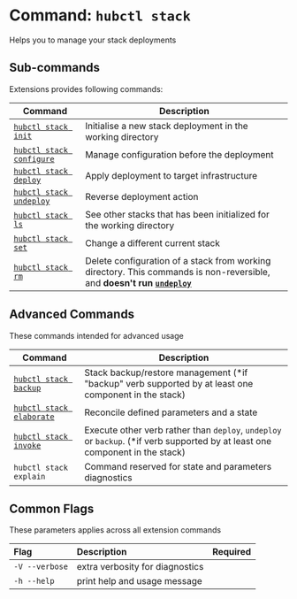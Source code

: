 # Command: `hubctl stack`

Helps you to manage your stack deployments

## Sub-commands

Extensions provides following commands:

| Command   | Description
| --------- | ---------
| [`hubctl stack init`](../hubctl-stack-init) | Initialise a new stack deployment in the working directory |
| [`hubctl stack configure`](../hubctl-stack-configure) | Manage configuration before the deployment |
| [`hubctl stack deploy`](../hubctl-stack-deploy) | Apply deployment to target infrastructure |
| [`hubctl stack undeploy`](../hubctl-stack-undeploy) | Reverse deployment action |
| [`hubctl stack ls`](../hubctl-stack-ls) | See other stacks that has been initialized for the working directory |
| [`hubctl stack set`](../hubctl-stack-set) | Change a different current stack |
| [`hubctl stack rm`](../hubctl-stack-rm) | Delete configuration of a stack from working directory. This commands is non-reversible, and __doesn't run [`undeploy`](../hubctl-stack-undeploy)__

## Advanced Commands

These commands intended for advanced usage

| Command   | Description
| --------- | ---------
| [`hubctl stack backup`](/hubctl/cli/hubctl-stack-backup) | Stack backup/restore management (*if "backup" verb supported by at least one component in the stack)|
| [`hubctl stack elaborate`](/hubctl/cli/hubctl-stack-elaborate) | Reconcile defined parameters and a state |
| [`hubctl stack invoke`](/hubctl/cli/hubctl-stack-invoke) | Execute other verb rather than `deploy`, `undeploy` or `backup`. (*if verb supported by at least one component in the stack)|
| `hubctl stack explain` | Command reserved for state and parameters diagnostics |

## Common Flags

These parameters applies across all extension commands

| Flag   | Description | Required
| :-------- | :-------- | :-: |
| `-V --verbose` | extra verbosity for diagnostics | |
| `-h --help` | print help and usage message | |
